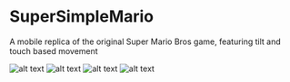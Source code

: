 # SuperSimpleMario
A mobile replica of the original Super Mario Bros game, featuring tilt and touch based movement


![alt text](https://github.com/4yerik/images/blob/master/projects/mario-start.jpg)
![alt text](https://github.com/4yerik/images/blob/master/projects/mario_castle.JPG)
![alt text](https://github.com/4yerik/images/blob/master/projects/mario_level_one.JPG)
![alt text](https://github.com/4yerik/images/blob/master/projects/mario_mushrooms.JPG)
